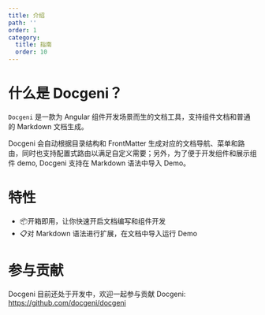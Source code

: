 ```yaml
---
title: 介绍
path: ''
order: 1
category: 
  title: 指南
  order: 10
---
```


# 什么是 Docgeni？

`Docgeni` 是一款为 Angular 组件开发场景而生的文档工具，支持组件文档和普通的 Markdown 文档生成。

Docgeni 会自动根据目录结构和 FrontMatter 生成对应的文档导航、菜单和路由，同时也支持配置式路由以满足自定义需要；另外，为了便于开发组件和展示组件 demo, Docgeni 支持在 Markdown 语法中导入 Demo。

# 特性
- 📦开箱即用，让你快速开启文档编写和组件开发
- 📋对 Markdown 语法进行扩展，在文档中导入运行 Demo

# 参与贡献
Docgeni 目前还处于开发中，欢迎一起参与贡献 Docgeni: https://github.com/docgeni/docgeni

